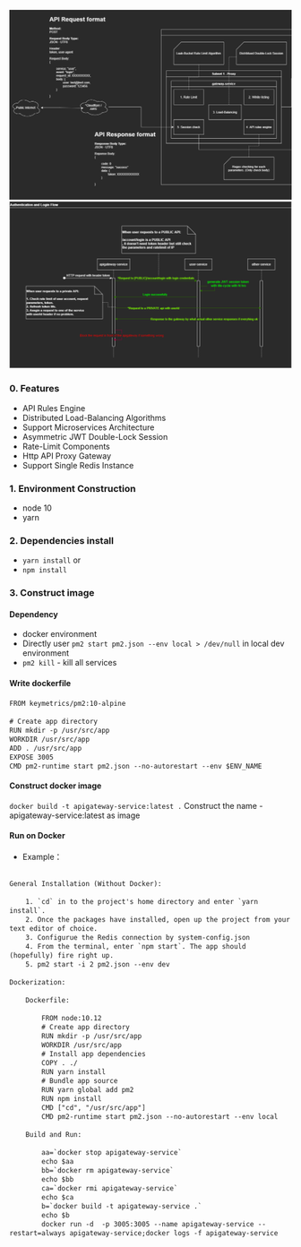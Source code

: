 ![Screenshot](apigateway-components.PNG)
![Screenshot](auth-login-sequence.PNG)
### 0. Features
- API Rules Engine
- Distributed Load-Balancing Algorithms
- Support Microservices Architecture
- Asymmetric JWT Double-Lock Session
- Rate-Limit Components
- Http API Proxy Gateway
- Support Single Redis Instance

### 1. Environment Construction
- node 10
- yarn

### 2. Dependencies install
*  `yarn install`
    or
*  `npm install`


### 3. Construct image
#### Dependency
- docker environment
- Directly user `pm2 start pm2.json --env local > /dev/null` in local dev environment
- `pm2 kill` - kill all services

#### Write dockerfile
````
FROM keymetrics/pm2:10-alpine

# Create app directory
RUN mkdir -p /usr/src/app
WORKDIR /usr/src/app
ADD . /usr/src/app
EXPOSE 3005
CMD pm2-runtime start pm2.json --no-autorestart --env $ENV_NAME
````
#### Construct docker image
`docker build -t apigateway-service:latest .` Construct the name - apigateway-service:latest as image

#### Run on Docker
* Example： 
```

General Installation (Without Docker):

    1. `cd` in to the project's home directory and enter `yarn install`.
    2. Once the packages have installed, open up the project from your text editor of choice.
    3. Configurue the Redis connection by system-config.json
    4. From the terminal, enter `npm start`. The app should (hopefully) fire right up.
    5. pm2 start -i 2 pm2.json --env dev

Dockerization:

    Dockerfile:

        FROM node:10.12
        # Create app directory
        RUN mkdir -p /usr/src/app
        WORKDIR /usr/src/app
        # Install app dependencies
        COPY . ./
        RUN yarn install
        # Bundle app source
        RUN yarn global add pm2
        RUN npm install
        CMD ["cd", "/usr/src/app"]
        CMD pm2-runtime start pm2.json --no-autorestart --env local
    
    Build and Run:

        aa=`docker stop apigateway-service`
        echo $aa
        bb=`docker rm apigateway-service`
        echo $bb
        ca=`docker rmi apigateway-service`
        echo $ca
        b=`docker build -t apigateway-service .`
        echo $b
        docker run -d  -p 3005:3005 --name apigateway-service --restart=always apigateway-service;docker logs -f apigateway-service

